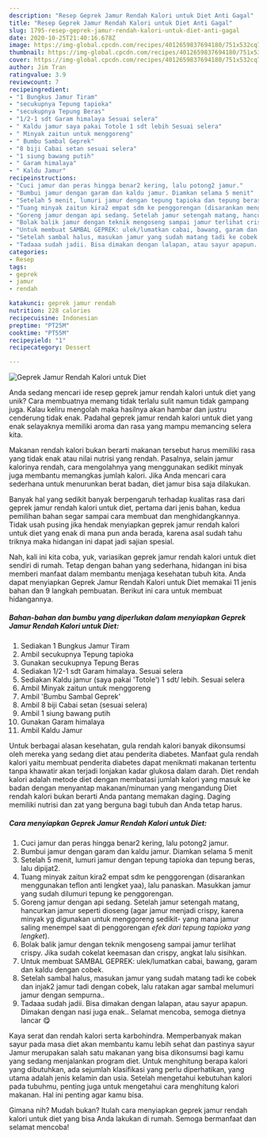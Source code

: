 ```yaml
---
description: "Resep Geprek Jamur Rendah Kalori untuk Diet Anti Gagal"
title: "Resep Geprek Jamur Rendah Kalori untuk Diet Anti Gagal"
slug: 1795-resep-geprek-jamur-rendah-kalori-untuk-diet-anti-gagal
date: 2020-10-25T21:40:16.678Z
image: https://img-global.cpcdn.com/recipes/4012659837694180/751x532cq70/geprek-jamur-rendah-kalori-untuk-diet-foto-resep-utama.jpg
thumbnail: https://img-global.cpcdn.com/recipes/4012659837694180/751x532cq70/geprek-jamur-rendah-kalori-untuk-diet-foto-resep-utama.jpg
cover: https://img-global.cpcdn.com/recipes/4012659837694180/751x532cq70/geprek-jamur-rendah-kalori-untuk-diet-foto-resep-utama.jpg
author: Jim Tran
ratingvalue: 3.9
reviewcount: 7
recipeingredient:
- "1 Bungkus Jamur Tiram"
- "secukupnya Tepung tapioka"
- "secukupnya Tepung Beras"
- "1/2-1 sdt Garam himalaya Sesuai selera"
- " Kaldu jamur saya pakai Totole 1 sdt lebih Sesuai selera"
- " Minyak zaitun untuk menggoreng"
- " Bumbu Sambal Geprek"
- "8 biji Cabai setan sesuai selera"
- "1 siung bawang putih"
- " Garam himalaya"
- " Kaldu Jamur"
recipeinstructions:
- "Cuci jamur dan peras hingga benar2 kering, lalu potong2 jamur."
- "Bumbui jamur dengan garam dan kaldu jamur. Diamkan selama 5 menit"
- "Setelah 5 menit, lumuri jamur dengan tepung tapioka dan tepung beras, lalu dipijat2."
- "Tuang minyak zaitun kira2 empat sdm ke penggorengan (disarankan menggunakan teflon anti lengket yaa), lalu panaskan. Masukkan jamur yang sudah dilumuri tepung ke penggorengan."
- "Goreng jamur dengan api sedang. Setelah jamur setengah matang, hancurkan jamur seperti dioseng (agar jamur menjadi crispy, karena minyak yg digunakan untuk menggoreng sedikit- yang mana jamur saling menempel saat di penggorengan *efek dari tepung tapioka yang lengket*)."
- "Bolak balik jamur dengan teknik mengoseng sampai jamur terlihat crispy. Jika sudah cokelat keemasan dan crispy, angkat lalu sisihkan."
- "Untuk membuat SAMBAL GEPREK: ulek/lumatkan cabai, bawang, garam dan kaldu dengan cobek."
- "Setelah sambal halus, masukan jamur yang sudah matang tadi ke cobek dan injak2 jamur tadi dengan cobek, lalu ratakan agar sambal melumuri jamur dengan sempurna.."
- "Tadaaa sudah jadii. Bisa dimakan dengan lalapan, atau sayur apapun. Dimakan dengan nasi juga enak.. Selamat mencoba, semoga dietnya lancar 😋"
categories:
- Resep
tags:
- geprek
- jamur
- rendah

katakunci: geprek jamur rendah 
nutrition: 228 calories
recipecuisine: Indonesian
preptime: "PT25M"
cooktime: "PT55M"
recipeyield: "1"
recipecategory: Dessert

---
```



![Geprek Jamur Rendah Kalori untuk Diet](https://img-global.cpcdn.com/recipes/4012659837694180/751x532cq70/geprek-jamur-rendah-kalori-untuk-diet-foto-resep-utama.jpg)

Anda sedang mencari ide resep geprek jamur rendah kalori untuk diet yang unik? Cara membuatnya memang tidak terlalu sulit namun tidak gampang juga. Kalau keliru mengolah maka hasilnya akan hambar dan justru cenderung tidak enak. Padahal geprek jamur rendah kalori untuk diet yang enak selayaknya memiliki aroma dan rasa yang mampu memancing selera kita.

Makanan rendah kalori bukan berarti makanan tersebut harus memiliki rasa yang tidak enak atau nilai nutrisi yang rendah. Pasalnya, selain jamur kalorinya rendah, cara mengolahnya yang menggunakan sedikit minyak juga membantu memangkas jumlah kalori. Jika Anda mencari cara sederhana untuk menurunkan berat badan, diet jamur bisa saja dilakukan.

Banyak hal yang sedikit banyak berpengaruh terhadap kualitas rasa dari geprek jamur rendah kalori untuk diet, pertama dari jenis bahan, kedua pemilihan bahan segar sampai cara membuat dan menghidangkannya. Tidak usah pusing jika hendak menyiapkan geprek jamur rendah kalori untuk diet yang enak di mana pun anda berada, karena asal sudah tahu triknya maka hidangan ini dapat jadi sajian spesial.


Nah, kali ini kita coba, yuk, variasikan geprek jamur rendah kalori untuk diet sendiri di rumah. Tetap dengan bahan yang sederhana, hidangan ini bisa memberi manfaat dalam membantu menjaga kesehatan tubuh kita. Anda dapat menyiapkan Geprek Jamur Rendah Kalori untuk Diet memakai 11 jenis bahan dan 9 langkah pembuatan. Berikut ini cara untuk membuat hidangannya.

<!--inarticleads1-->

##### Bahan-bahan dan bumbu yang diperlukan dalam menyiapkan Geprek Jamur Rendah Kalori untuk Diet:

1. Sediakan 1 Bungkus Jamur Tiram
1. Ambil secukupnya Tepung tapioka
1. Gunakan secukupnya Tepung Beras
1. Sediakan 1/2-1 sdt Garam himalaya. Sesuai selera
1. Sediakan  Kaldu jamur (saya pakai &#39;Totole&#39;) 1 sdt/ lebih. Sesuai selera
1. Ambil  Minyak zaitun untuk menggoreng
1. Ambil  &#39;Bumbu Sambal Geprek&#39;
1. Ambil 8 biji Cabai setan (sesuai selera)
1. Ambil 1 siung bawang putih
1. Gunakan  Garam himalaya
1. Ambil  Kaldu Jamur


Untuk berbagai alasan kesehatan, gula rendah kalori banyak dikonsumsi oleh mereka yang sedang diet atau penderita diabetes. Manfaat gula rendah kalori yaitu membuat penderita diabetes dapat menikmati makanan tertentu tanpa khawatir akan terjadi lonjakan kadar glukosa dalam darah. Diet rendah kalori adalah metode diet dengan membatasi jumlah kalori yang masuk ke badan dengan menyantap makanan/minuman yang mengandung Diet rendah kalori bukan berarti Anda pantang memakan daging. Daging memiliki nutrisi dan zat yang berguna bagi tubuh dan Anda tetap harus. 

<!--inarticleads2-->

##### Cara menyiapkan Geprek Jamur Rendah Kalori untuk Diet:

1. Cuci jamur dan peras hingga benar2 kering, lalu potong2 jamur.
1. Bumbui jamur dengan garam dan kaldu jamur. Diamkan selama 5 menit
1. Setelah 5 menit, lumuri jamur dengan tepung tapioka dan tepung beras, lalu dipijat2.
1. Tuang minyak zaitun kira2 empat sdm ke penggorengan (disarankan menggunakan teflon anti lengket yaa), lalu panaskan. Masukkan jamur yang sudah dilumuri tepung ke penggorengan.
1. Goreng jamur dengan api sedang. Setelah jamur setengah matang, hancurkan jamur seperti dioseng (agar jamur menjadi crispy, karena minyak yg digunakan untuk menggoreng sedikit- yang mana jamur saling menempel saat di penggorengan *efek dari tepung tapioka yang lengket*).
1. Bolak balik jamur dengan teknik mengoseng sampai jamur terlihat crispy. Jika sudah cokelat keemasan dan crispy, angkat lalu sisihkan.
1. Untuk membuat SAMBAL GEPREK: ulek/lumatkan cabai, bawang, garam dan kaldu dengan cobek.
1. Setelah sambal halus, masukan jamur yang sudah matang tadi ke cobek dan injak2 jamur tadi dengan cobek, lalu ratakan agar sambal melumuri jamur dengan sempurna..
1. Tadaaa sudah jadii. Bisa dimakan dengan lalapan, atau sayur apapun. Dimakan dengan nasi juga enak.. Selamat mencoba, semoga dietnya lancar 😋


Kaya serat dan rendah kalori serta karbohindra. Memperbanyak makan sayur pada masa diet akan membantu kamu lebih sehat dan pastinya sayur Jamur merupakan salah satu makanan yang bisa dikonsumsi bagi kamu yang sedang menjalankan program diet. Untuk menghitung berapa kalori yang dibutuhkan, ada sejumlah klasifikasi yang perlu diperhatikan, yang utama adalah jenis kelamin dan usia. Setelah mengetahui kebutuhan kalori pada tubuhmu, penting juga untuk mengetahui cara menghitung kalori makanan. Hal ini penting agar kamu bisa. 

Gimana nih? Mudah bukan? Itulah cara menyiapkan geprek jamur rendah kalori untuk diet yang bisa Anda lakukan di rumah. Semoga bermanfaat dan selamat mencoba!
